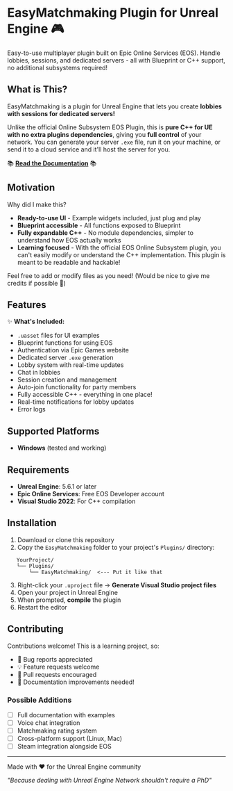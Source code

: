 # EasyMatchmaking Plugin for Unreal Engine 🎮

Easy-to-use multiplayer plugin built on Epic Online Services (EOS). Handle lobbies, sessions, and dedicated servers - all with Blueprint or C++ support, no additional subsystems required!

## What is This?

EasyMatchmaking is a plugin for Unreal Engine that lets you create **lobbies with sessions for dedicated servers!** 

Unlike the official Online Subsystem EOS Plugin, this is **pure C++ for UE with no extra plugins dependencies**, giving you **full control** of your network. You can generate your server `.exe` file, run it on your machine, or send it to a cloud service and it'll host the server for you.

📚 **[Read the Documentation](Docs/Documentation.md)** 📚

## Motivation

Why did I make this?

- **Ready-to-use UI** - Example widgets included, just plug and play
- **Blueprint accessible** - All functions exposed to Blueprint
- **Fully expandable C++** - No module dependencies, simpler to understand how EOS actually works
- **Learning focused** - With the official EOS Online Subsystem plugin, you can't easily modify or understand the C++ implementation. This plugin is meant to be readable and hackable!

Feel free to add or modify files as you need! (Would be nice to give me credits if possible 🫶)

## Features

✨ **What's Included:**

- `.uasset` files for UI examples
- Blueprint functions for using EOS
- Authentication via Epic Games website
- Dedicated server `.exe` generation
- Lobby system with real-time updates
- Chat in lobbies
- Session creation and management
- Auto-join functionality for party members
- Fully accessible C++ - everything in one place!
- Real-time notifications for lobby updates
- Error logs

## Supported Platforms

- **Windows** (tested and working)

## Requirements

- **Unreal Engine**: 5.6.1 or later
- **Epic Online Services**: Free EOS Developer account
- **Visual Studio 2022**: For C++ compilation

## Installation

1. Download or clone this repository
2. Copy the `EasyMatchmaking` folder to your project's `Plugins/` directory:
```
   YourProject/
   └── Plugins/
       └── EasyMatchmaking/  <--- Put it like that
```
3. Right-click your `.uproject` file -> **Generate Visual Studio project files**
4. Open your project in Unreal Engine
5. When prompted, **compile** the plugin
6. Restart the editor

## Contributing

Contributions welcome! This is a learning project, so:
- 🐛 Bug reports appreciated
- 💡 Feature requests welcome
- 🔧 Pull requests encouraged
- 📖 Documentation improvements needed!

### Possible Additions

- [ ] Full documentation with examples
- [ ] Voice chat integration
- [ ] Matchmaking rating system
- [ ] Cross-platform support (Linux, Mac)
- [ ] Steam integration alongside EOS

---

Made with ❤️ for the Unreal Engine community

*"Because dealing with Unreal Engine Network shouldn't require a PhD"*